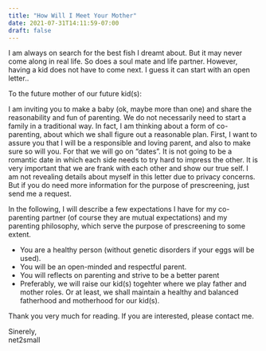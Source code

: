 ```yaml
---
title: "How Will I Meet Your Mother"
date: 2021-07-31T14:11:59-07:00
draft: false
---
```

I am always on search for the best fish I dreamt about. But it may never come along in real life. So does a soul mate and life partner. However, having a kid does not have to come next. I guess it can start with an open letter..


To the future mother of our future kid(s):

I am inviting you to make a baby (ok, maybe more than one) and share the reasonability and fun of parenting. We do not necessarily need to start a family in a traditional way. In fact, I am thinking about a form of co-parenting, about which we shall figure out a reasonable plan. First, I want to assure you that I will be a responsible and loving parent, and also to make sure so will you. For that we will go on “dates”. It is not going to be a romantic date in which each side needs to try hard to impress the other. It is very important that we are frank with each other and show our true self. I am not revealing details about myself in this letter due to privacy concerns. But if you do need more information for the purpose of prescreening, just send me a request. 

In the following, I will describe a few expectations I have for my co-parenting partner (of course they are mutual expectations) and my parenting philosophy, which serve the purpose of prescreening to some extent.

- You are a healthy person (without genetic disorders if your eggs will be used).
- You will be an open-minded and respectful parent. 
- You will reflects on parenting and strive to be a better parent
- Preferably, we will raise our kid(s) togehter where we play father and mother roles. Or at least, we shall maintain a healthy and balanced fatherhood and motherhood for our kid(s).

Thank you very much for reading. If you are interested, please contact me.

Sinerely,  
net2small


